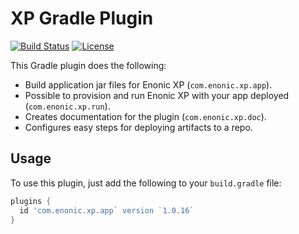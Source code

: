 # XP Gradle Plugin

[![Build Status](https://travis-ci.org/enonic/xp-gradle-plugin.svg?branch=master)](https://travis-ci.org/enonic/xp-gradle-plugin)
[![License](https://img.shields.io/github/license/enonic/xp-gradle-plugin.svg)](http://www.apache.org/licenses/LICENSE-2.0.html)

This Gradle plugin does the following:

* Build application jar files for Enonic XP (`com.enonic.xp.app`).
* Possible to provision and run Enonic XP with your app deployed (`com.enonic.xp.run`).
* Creates documentation for the plugin (`com.enonic.xp.doc`).
* Configures easy steps for deploying artifacts to a repo.

## Usage

To use this plugin, just add the following to your `build.gradle` file:

```gradle
plugins {
  id 'com.enonic.xp.app` version `1.0.16`
}
```

